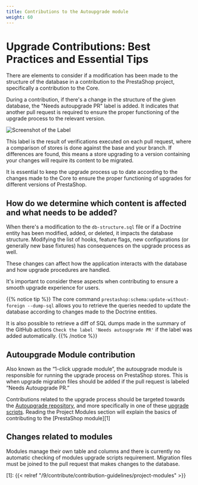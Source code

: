 ```yaml
---
title: Contributions to the Autoupgrade module
weight: 60
---
```


# Upgrade Contributions: Best Practices and Essential Tips

There are elements to consider if a modification has been made to the structure of the database in a contribution to the PrestaShop project, specifically a contribution to the Core.

During a contribution, if there's a change in the structure of the given database, the "Needs autoupgrade PR" label is added. It indicates that another pull request is required to ensure the proper functioning of the upgrade process to the relevant version.

![Screenshot of the Label](../../img/needs-autoupgrade-pr-label.png)

This label is the result of verifications executed on each pull request, where a comparison of stores is done against the base and your branch. If differences are found, this means a store upgrading to a version containing your changes will require its content to be migrated.

It is essential to keep the upgrade process up to date according to the changes made to the Core to ensure the proper functioning of upgrades for different versions of PrestaShop.

## How do we determine which content is affected and what needs to be added?

When there's a modification to the `db-structure.sql` file or if a Doctrine entity has been modified, added, or deleted, it impacts the database structure. Modifying the list of hooks, feature flags, new configurations (or generally new base fixtures) has consequences on the upgrade process as well.

These changes can affect how the application interacts with the database and how upgrade procedures are handled.

It's important to consider these aspects when contributing to ensure a smooth upgrade experience for users.

{{% notice tip %}}
The core command `prestashop:schema:update-without-foreign --dump-sql` allows you to retrieve the queries needed to update the database according to changes made to the Doctrine entities.

It is also possible to retrieve a diff of SQL dumps made in the summary of the GitHub actions `Check the label 'Needs autoupgrade PR'` if the label was added automatically.
{{% /notice %}}

## Autoupgrade Module contribution

Also known as the “1-click upgrade module”, the autoupgrade module is responsible for running the upgrade process on PrestaShop stores. This is when upgrade migration files should be added if the pull request is labeled “Needs Autoupgrade PR.”

Contributions related to the upgrade process should be targeted towards the [Autoupgrade repository](https://github.com/PrestaShop/autoupgrade), and more specifically in one of these [upgrade scripts](https://github.com/PrestaShop/autoupgrade/tree/dev/upgrade/sql).
Reading the Project Modules section will explain the basics of contributing to the [PrestaShop module][1]

## Changes related to modules

Modules manage their own table and columns and there is currently no automatic checking of modules upgrade scripts requirement. Migration files must be joined to the pull request that makes changes to the database.

[1]: {{< relref "/9/contribute/contribution-guidelines/project-modules" >}}
